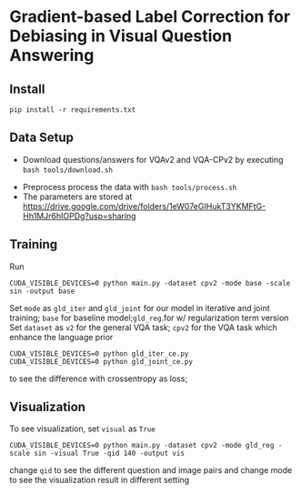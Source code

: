 # Gradient-based Label Correction for Debiasing in Visual Question Answering


## Install
```
pip install -r requirements.txt
```
## Data Setup
- Download questions/answers for VQAv2 and VQA-CPv2 by executing `bash tools/download.sh`
<!-- - Download visual cues/hints provided in [A negative case analysis of visual grounding methods for VQA](https://drive.google.com/drive/folders/1fkydOF-_LRpXK1ecgst5XujhyQdE6It7?usp=sharing) into `data/hints`. -->
- Preprocess process the data with `bash tools/process.sh`
- The parameters are stored at https://drive.google.com/drive/folders/1eW07eGIHukT3YKMFtG-Hh1MJr6hIOPDg?usp=sharing

## Training
Run
```
CUDA_VISIBLE_DEVICES=0 python main.py -dataset cpv2 -mode base -scale sin -output base
```
Set `mode` as `gld_iter` and `gld_joint` for our model in iterative and joint training; `base` for baseline model;`gld_reg`.for w/ regularization term version 
Set `dataset` as `v2` for the general VQA task; `cpv2` for the VQA task which enhance the language prior
```
CUDA_VISIBLE_DEVICES=0 python gld_iter_ce.py
CUDA_VISIBLE_DEVICES=0 python gld_joint_ce.py
```
to see the difference with crossentropy as loss;

## Visualization
To see visualization, set `visual` as `True`
```
CUDA_VISIBLE_DEVICES=0 python main.py -dataset cpv2 -mode gld_reg -scale sin -visual True -qid 140 -output vis
```
change `qid` to see the different question and image pairs
and change mode to see the visualization result in different setting
